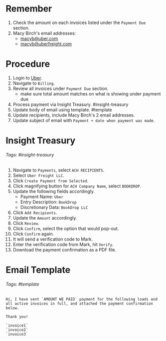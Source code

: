 # Remember
1. Check the amount on each invoices listed under the `Payment Due` section.
2. Macy Birch's email addresses:
	- macyb@uber.com
	- macyb@uberfreight.com

# Procedure
1. Login to [Uber](uber.com/freight/platform/home).
2. Navigate to `Billing`.
3. Review all invoices under `Payment Due` section.
	- make sure total amount matches on what is showing under payment due
4. Process payment via Insight Treasury. #insight-treasury
5. Update body of email using template. #template 
6. Update recipients, include Macy Birch's 2 email addresses.
7. Update subject of email with `Payment + date when payment was made`.

# Insight Treasury
###### Tags: #insight-treasury
1. Navigate to `Payments`, select `ACH RECIPIENTS`.
2. Select `Uber Freight LLC`.
3. Click `Create Payment from Selected`.
4. Click magnifying button for `ACH Company Name`, select `BOOKDROP`.
5. Update the following fields accordingly.
	- Payment Name: `Uber`
	- Entry Description: `BookDrop`
	- Discretionary Data: `BookDrop LLC`
6. Click `Add Recipients`.
7. Update the `Amount` accordingly.
8. Click `Review`.
9. Click `Confirm`, select the option that would pop-out.
10. Click `Confirm` again.
11. It will send a verification code to Mark.
12. Enter the verification code from Mark, hit `Verify`.
13. Download the payment confirmation as a PDF file.

# Email Template
###### Tags: #template
```
Hi, I have sent `AMOUNT WE PAID` payment for the following loads and all active invoices in full, and attached the payment confirmation below.

Thank you!

`invoice1`
`invoice2`
`invoice3`
```
